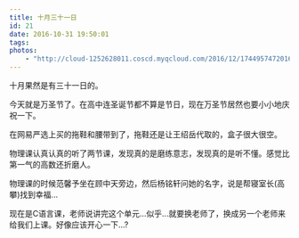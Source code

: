 ```yaml
---
title: 十月三十一日
id: 21
date: 2016-10-31 19:50:01
tags:
photos:
    - "http://cloud-1252628011.coscd.myqcloud.com/2016/12/1744957472016120721312307.jpg"
---
```



十月果然是有三十一日的。

今天就是万圣节了。在高中连圣诞节都不算是节日，现在万圣节居然也要小小地庆祝一下。

在网易严选上买的拖鞋和腰带到了，拖鞋还是让王绍岳代取的，盒子很大很空。

物理课认真认真的听了两节课，发现真的是磨练意志，发现真的是听不懂。感觉比第一气的高数还折磨人。

物理课的时候范馨予坐在顾中天旁边，然后杨铭轩问她的名字，说是帮寝室长(高攀)找到幸福...

现在是C语言课，老师说讲完这个单元...似乎...就要换老师了，换成另一个老师来给我们上课。好像应该开心一下...?

